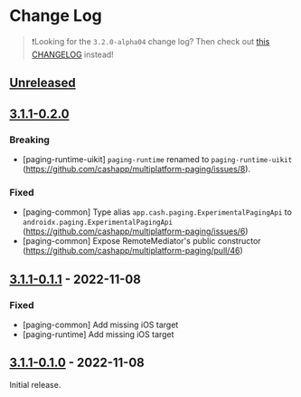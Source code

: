 # Change Log

> ❗Looking for the `3.2.0-alpha04` change log?
> Then check out [this CHANGELOG](https://github.com/cashapp/multiplatform-paging/blob/main-3.2.0-alpha04/CHANGELOG.md) instead!

## [Unreleased]

## [3.1.1-0.2.0]

### Breaking

- [paging-runtime-uikit] `paging-runtime` renamed to `paging-runtime-uikit` (https://github.com/cashapp/multiplatform-paging/issues/8).

### Fixed

- [paging-common] Type alias `app.cash.paging.ExperimentalPagingApi` to `androidx.paging.ExperimentalPagingApi` (https://github.com/cashapp/multiplatform-paging/issues/6)
- [paging-common] Expose RemoteMediator's public constructor (https://github.com/cashapp/multiplatform-paging/pull/46)

## [3.1.1-0.1.1] - 2022-11-08

### Fixed

- [paging-common] Add missing iOS target
- [paging-runtime] Add missing iOS target

## [3.1.1-0.1.0] - 2022-11-08

Initial release.

[Unreleased]: https://github.com/cashapp/multiplatform-paging/compare/3.1.1-0.2.0...main
[3.1.1-0.2.0]: https://github.com/cashapp/multiplatform-paging/releases/tag/3.1.1-0.2.0
[3.1.1-0.1.1]: https://github.com/cashapp/multiplatform-paging/releases/tag/3.1.1-0.1.1
[3.1.1-0.1.0]: https://github.com/cashapp/multiplatform-paging/releases/tag/3.1.1-0.1.0
